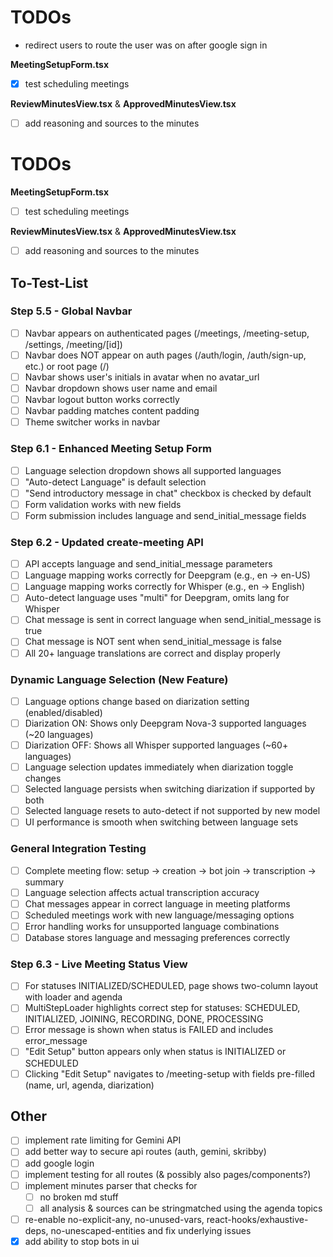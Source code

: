 # TODOs

- redirect users to route the user was on after google sign in

**MeetingSetupForm.tsx**

- [x] test scheduling meetings

**ReviewMinutesView.tsx** & **ApprovedMinutesView.tsx**

- [ ] add reasoning and sources to the minutes

# TODOs

**MeetingSetupForm.tsx**

- [ ] test scheduling meetings

**ReviewMinutesView.tsx** & **ApprovedMinutesView.tsx**

- [ ] add reasoning and sources to the minutes

## To-Test-List

### Step 5.5 - Global Navbar

- [ ] Navbar appears on authenticated pages (/meetings, /meeting-setup, /settings, /meeting/[id])
- [ ] Navbar does NOT appear on auth pages (/auth/login, /auth/sign-up, etc.) or root page (/)
- [ ] Navbar shows user's initials in avatar when no avatar_url
- [ ] Navbar dropdown shows user name and email
- [ ] Navbar logout button works correctly
- [ ] Navbar padding matches content padding
- [ ] Theme switcher works in navbar

### Step 6.1 - Enhanced Meeting Setup Form

- [ ] Language selection dropdown shows all supported languages
- [ ] "Auto-detect Language" is default selection
- [ ] "Send introductory message in chat" checkbox is checked by default
- [ ] Form validation works with new fields
- [ ] Form submission includes language and send_initial_message fields

### Step 6.2 - Updated create-meeting API

- [ ] API accepts language and send_initial_message parameters
- [ ] Language mapping works correctly for Deepgram (e.g., en -> en-US)
- [ ] Language mapping works correctly for Whisper (e.g., en -> English)
- [ ] Auto-detect language uses "multi" for Deepgram, omits lang for Whisper
- [ ] Chat message is sent in correct language when send_initial_message is true
- [ ] Chat message is NOT sent when send_initial_message is false
- [ ] All 20+ language translations are correct and display properly

### Dynamic Language Selection (New Feature)

- [ ] Language options change based on diarization setting (enabled/disabled)
- [ ] Diarization ON: Shows only Deepgram Nova-3 supported languages (~20 languages)
- [ ] Diarization OFF: Shows all Whisper supported languages (~60+ languages)
- [ ] Language selection updates immediately when diarization toggle changes
- [ ] Selected language persists when switching diarization if supported by both
- [ ] Selected language resets to auto-detect if not supported by new model
- [ ] UI performance is smooth when switching between language sets

### General Integration Testing

- [ ] Complete meeting flow: setup -> creation -> bot join -> transcription -> summary
- [ ] Language selection affects actual transcription accuracy
- [ ] Chat messages appear in correct language in meeting platforms
- [ ] Scheduled meetings work with new language/messaging options
- [ ] Error handling works for unsupported language combinations
- [ ] Database stores language and messaging preferences correctly

### Step 6.3 - Live Meeting Status View

- [ ] For statuses INITIALIZED/SCHEDULED, page shows two-column layout with loader and agenda
- [ ] MultiStepLoader highlights correct step for statuses: SCHEDULED, INITIALIZED, JOINING, RECORDING, DONE, PROCESSING
- [ ] Error message is shown when status is FAILED and includes error_message
- [ ] "Edit Setup" button appears only when status is INITIALIZED or SCHEDULED
- [ ] Clicking "Edit Setup" navigates to /meeting-setup with fields pre-filled (name, url, agenda, diarization)

## Other

- [ ] implement rate limiting for Gemini API
- [ ] add better way to secure api routes (auth, gemini, skribby)
- [ ] add google login
- [ ] implement testing for all routes (& possibly also pages/components?)
- [ ] implement minutes parser that checks for
  - [ ] no broken md stuff
  - [ ] all analysis & sources can be stringmatched using the agenda topics
- [ ] re-enable no-explicit-any, no-unused-vars, react-hooks/exhaustive-deps, no-unescaped-entities and fix underlying issues
- [x] add ability to stop bots in ui
